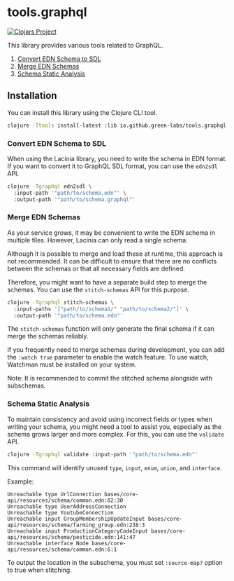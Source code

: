 
# tools.graphql

[![Clojars Project](https://img.shields.io/clojars/v/org.clojars.greenlabs/tools.graphql.svg)](https://clojars.org/org.clojars.greenlabs/tools.graphql)

This library provides various tools related to GraphQL.

1. [Convert EDN Schema to SDL](#convert-edn-schema-to-sdl)
2. [Merge EDN Schemas](#merge-edn-schemas)
3. [Schema Static Analysis](#schema-static-analysis)

## Installation

You can install this library using the Clojure CLI tool.

```sh
clojure -Ttools install-latest :lib io.github.green-labs/tools.graphql :as graphql
```

### Convert EDN Schema to SDL

When using the Lacinia library, you need to write the schema in EDN format. If you want to convert it to GraphQL SDL format, you can use the `edn2sdl` API.

```sh
clojure -Tgraphql edn2sdl \
  :input-path '"path/to/schema.edn"' \
  :output-path '"path/to/schema.graphql"'
```

### Merge EDN Schemas

As your service grows, it may be convenient to write the EDN schema in multiple files. However, Lacinia can only read a single schema.

Although it is possible to merge and load these at runtime, this approach is not recommended. It can be difficult to ensure that there are no conflicts between the schemas or that all necessary fields are defined.

Therefore, you might want to have a separate build step to merge the schemas. You can use the `stitch-schemas` API for this purpose.

```sh
clojure -Tgraphql stitch-schemas \
  :input-paths '["path/to/schema1/" "path/to/schema2/"]' \
  :output-path '"path/to/schema.edn"'
```

The `stitch-schemas` function will only generate the final schema if it can merge the schemas reliably.

If you frequently need to merge schemas during development, you can add the `:watch true` parameter to enable the watch feature. To use watch, Watchman must be installed on your system.

Note: It is recommended to commit the stitched schema alongside with subschemas.

### Schema Static Analysis

To maintain consistency and avoid using incorrect fields or types when writing your schema, you might need a tool to assist you, especially as the schema grows larger and more complex. For this, you can use the `validate` API.

```sh
clojure -Tgraphql validate :input-path '"path/to/schema.edn"'
```

This command will identify unused `type`, `input`, `enum`, `union`, and `interface`.

Example:

```text
Unreachable type UrlConnection bases/core-api/resources/schema/common.edn:62:30
Unreachable type UserAddressConnection
Unreachable type YoutubeConnection
Unreachable input GroupMembershipUpdateInput bases/core-api/resources/schema/farming_group.edn:238:3
Unreachable input ProductionCategoryCodeInput bases/core-api/resources/schema/pesticide.edn:141:47
Unreachable interface Node bases/core-api/resources/schema/common.edn:6:1
```

To output the location in the subschema, you must set `:source-map?` option to true when stitching.